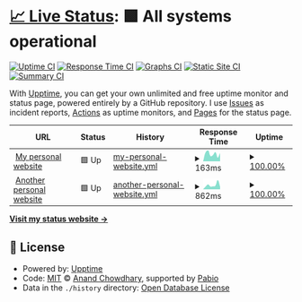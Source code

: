 # [📈 Live Status](https://status.antoniosessa.com): <!--live status--> **🟩 All systems operational**

[![Uptime CI](https://github.com/antonio-sessa/my-website-uptime/workflows/Uptime%20CI/badge.svg)](https://github.com/antonio-sessa/my-website-uptime/actions?query=workflow%3A%22Uptime+CI%22)
[![Response Time CI](https://github.com/antonio-sessa/my-website-uptime/workflows/Response%20Time%20CI/badge.svg)](https://github.com/antonio-sessa/my-website-uptime/actions?query=workflow%3A%22Response+Time+CI%22)
[![Graphs CI](https://github.com/antonio-sessa/my-website-uptime/workflows/Graphs%20CI/badge.svg)](https://github.com/antonio-sessa/my-website-uptime/actions?query=workflow%3A%22Graphs+CI%22)
[![Static Site CI](https://github.com/antonio-sessa/my-website-uptime/workflows/Static%20Site%20CI/badge.svg)](https://github.com/antonio-sessa/my-website-uptime/actions?query=workflow%3A%22Static+Site+CI%22)
[![Summary CI](https://github.com/antonio-sessa/my-website-uptime/workflows/Summary%20CI/badge.svg)](https://github.com/antonio-sessa/my-website-uptime/actions?query=workflow%3A%22Summary+CI%22)

With [Upptime](https://upptime.js.org), you can get your own unlimited and free uptime monitor and status page, powered entirely by a GitHub repository. I use [Issues](https://github.com/antonio-sessa/my-website-uptime/issues) as incident reports, [Actions](https://github.com/antonio-sessa/my-website-uptime/actions) as uptime monitors, and [Pages](https://status.antoniosessa.com) for the status page.

<!--start: status pages-->
<!-- This summary is generated by Upptime (https://github.com/upptime/upptime) -->
<!-- Do not edit this manually, your changes will be overwritten -->
<!-- prettier-ignore -->
| URL | Status | History | Response Time | Uptime |
| --- | ------ | ------- | ------------- | ------ |
| <img alt="" src="https://icons.duckduckgo.com/ip3/antoniosessa.com.ico" height="13"> [My personal website](https://antoniosessa.com) | 🟩 Up | [my-personal-website.yml](https://github.com/antonio-sessa/my-website-uptime/commits/HEAD/history/my-personal-website.yml) | <details><summary><img alt="Response time graph" src="./graphs/my-personal-website/response-time-week.png" height="20"> 163ms</summary><br><a href="https://status.antoniosessa.com/history/my-personal-website"><img alt="Response time 150" src="https://img.shields.io/endpoint?url=https%3A%2F%2Fraw.githubusercontent.com%2Fantonio-sessa%2Fmy-website-uptime%2FHEAD%2Fapi%2Fmy-personal-website%2Fresponse-time.json"></a><br><a href="https://status.antoniosessa.com/history/my-personal-website"><img alt="24-hour response time 179" src="https://img.shields.io/endpoint?url=https%3A%2F%2Fraw.githubusercontent.com%2Fantonio-sessa%2Fmy-website-uptime%2FHEAD%2Fapi%2Fmy-personal-website%2Fresponse-time-day.json"></a><br><a href="https://status.antoniosessa.com/history/my-personal-website"><img alt="7-day response time 163" src="https://img.shields.io/endpoint?url=https%3A%2F%2Fraw.githubusercontent.com%2Fantonio-sessa%2Fmy-website-uptime%2FHEAD%2Fapi%2Fmy-personal-website%2Fresponse-time-week.json"></a><br><a href="https://status.antoniosessa.com/history/my-personal-website"><img alt="30-day response time 165" src="https://img.shields.io/endpoint?url=https%3A%2F%2Fraw.githubusercontent.com%2Fantonio-sessa%2Fmy-website-uptime%2FHEAD%2Fapi%2Fmy-personal-website%2Fresponse-time-month.json"></a><br><a href="https://status.antoniosessa.com/history/my-personal-website"><img alt="1-year response time 150" src="https://img.shields.io/endpoint?url=https%3A%2F%2Fraw.githubusercontent.com%2Fantonio-sessa%2Fmy-website-uptime%2FHEAD%2Fapi%2Fmy-personal-website%2Fresponse-time-year.json"></a></details> | <details><summary><a href="https://status.antoniosessa.com/history/my-personal-website">100.00%</a></summary><a href="https://status.antoniosessa.com/history/my-personal-website"><img alt="All-time uptime 100.00%" src="https://img.shields.io/endpoint?url=https%3A%2F%2Fraw.githubusercontent.com%2Fantonio-sessa%2Fmy-website-uptime%2FHEAD%2Fapi%2Fmy-personal-website%2Fuptime.json"></a><br><a href="https://status.antoniosessa.com/history/my-personal-website"><img alt="24-hour uptime 100.00%" src="https://img.shields.io/endpoint?url=https%3A%2F%2Fraw.githubusercontent.com%2Fantonio-sessa%2Fmy-website-uptime%2FHEAD%2Fapi%2Fmy-personal-website%2Fuptime-day.json"></a><br><a href="https://status.antoniosessa.com/history/my-personal-website"><img alt="7-day uptime 100.00%" src="https://img.shields.io/endpoint?url=https%3A%2F%2Fraw.githubusercontent.com%2Fantonio-sessa%2Fmy-website-uptime%2FHEAD%2Fapi%2Fmy-personal-website%2Fuptime-week.json"></a><br><a href="https://status.antoniosessa.com/history/my-personal-website"><img alt="30-day uptime 100.00%" src="https://img.shields.io/endpoint?url=https%3A%2F%2Fraw.githubusercontent.com%2Fantonio-sessa%2Fmy-website-uptime%2FHEAD%2Fapi%2Fmy-personal-website%2Fuptime-month.json"></a><br><a href="https://status.antoniosessa.com/history/my-personal-website"><img alt="1-year uptime 100.00%" src="https://img.shields.io/endpoint?url=https%3A%2F%2Fraw.githubusercontent.com%2Fantonio-sessa%2Fmy-website-uptime%2FHEAD%2Fapi%2Fmy-personal-website%2Fuptime-year.json"></a></details>
| <img alt="" src="https://icons.duckduckgo.com/ip3/homesex.casa.ico" height="13"> [Another personal website](https://homesex.casa) | 🟩 Up | [another-personal-website.yml](https://github.com/antonio-sessa/my-website-uptime/commits/HEAD/history/another-personal-website.yml) | <details><summary><img alt="Response time graph" src="./graphs/another-personal-website/response-time-week.png" height="20"> 862ms</summary><br><a href="https://status.antoniosessa.com/history/another-personal-website"><img alt="Response time 727" src="https://img.shields.io/endpoint?url=https%3A%2F%2Fraw.githubusercontent.com%2Fantonio-sessa%2Fmy-website-uptime%2FHEAD%2Fapi%2Fanother-personal-website%2Fresponse-time.json"></a><br><a href="https://status.antoniosessa.com/history/another-personal-website"><img alt="24-hour response time 492" src="https://img.shields.io/endpoint?url=https%3A%2F%2Fraw.githubusercontent.com%2Fantonio-sessa%2Fmy-website-uptime%2FHEAD%2Fapi%2Fanother-personal-website%2Fresponse-time-day.json"></a><br><a href="https://status.antoniosessa.com/history/another-personal-website"><img alt="7-day response time 862" src="https://img.shields.io/endpoint?url=https%3A%2F%2Fraw.githubusercontent.com%2Fantonio-sessa%2Fmy-website-uptime%2FHEAD%2Fapi%2Fanother-personal-website%2Fresponse-time-week.json"></a><br><a href="https://status.antoniosessa.com/history/another-personal-website"><img alt="30-day response time 673" src="https://img.shields.io/endpoint?url=https%3A%2F%2Fraw.githubusercontent.com%2Fantonio-sessa%2Fmy-website-uptime%2FHEAD%2Fapi%2Fanother-personal-website%2Fresponse-time-month.json"></a><br><a href="https://status.antoniosessa.com/history/another-personal-website"><img alt="1-year response time 727" src="https://img.shields.io/endpoint?url=https%3A%2F%2Fraw.githubusercontent.com%2Fantonio-sessa%2Fmy-website-uptime%2FHEAD%2Fapi%2Fanother-personal-website%2Fresponse-time-year.json"></a></details> | <details><summary><a href="https://status.antoniosessa.com/history/another-personal-website">100.00%</a></summary><a href="https://status.antoniosessa.com/history/another-personal-website"><img alt="All-time uptime 99.86%" src="https://img.shields.io/endpoint?url=https%3A%2F%2Fraw.githubusercontent.com%2Fantonio-sessa%2Fmy-website-uptime%2FHEAD%2Fapi%2Fanother-personal-website%2Fuptime.json"></a><br><a href="https://status.antoniosessa.com/history/another-personal-website"><img alt="24-hour uptime 100.00%" src="https://img.shields.io/endpoint?url=https%3A%2F%2Fraw.githubusercontent.com%2Fantonio-sessa%2Fmy-website-uptime%2FHEAD%2Fapi%2Fanother-personal-website%2Fuptime-day.json"></a><br><a href="https://status.antoniosessa.com/history/another-personal-website"><img alt="7-day uptime 100.00%" src="https://img.shields.io/endpoint?url=https%3A%2F%2Fraw.githubusercontent.com%2Fantonio-sessa%2Fmy-website-uptime%2FHEAD%2Fapi%2Fanother-personal-website%2Fuptime-week.json"></a><br><a href="https://status.antoniosessa.com/history/another-personal-website"><img alt="30-day uptime 99.72%" src="https://img.shields.io/endpoint?url=https%3A%2F%2Fraw.githubusercontent.com%2Fantonio-sessa%2Fmy-website-uptime%2FHEAD%2Fapi%2Fanother-personal-website%2Fuptime-month.json"></a><br><a href="https://status.antoniosessa.com/history/another-personal-website"><img alt="1-year uptime 99.86%" src="https://img.shields.io/endpoint?url=https%3A%2F%2Fraw.githubusercontent.com%2Fantonio-sessa%2Fmy-website-uptime%2FHEAD%2Fapi%2Fanother-personal-website%2Fuptime-year.json"></a></details>

<!--end: status pages-->

[**Visit my status website →**](https://status.antoniosessa.com)

## 📄 License

- Powered by: [Upptime](https://github.com/upptime/upptime)
- Code: [MIT](./LICENSE) © [Anand Chowdhary](https://anandchowdhary.com), supported by [Pabio](https://pabio.com)
- Data in the `./history` directory: [Open Database License](https://opendatacommons.org/licenses/odbl/1-0/)
